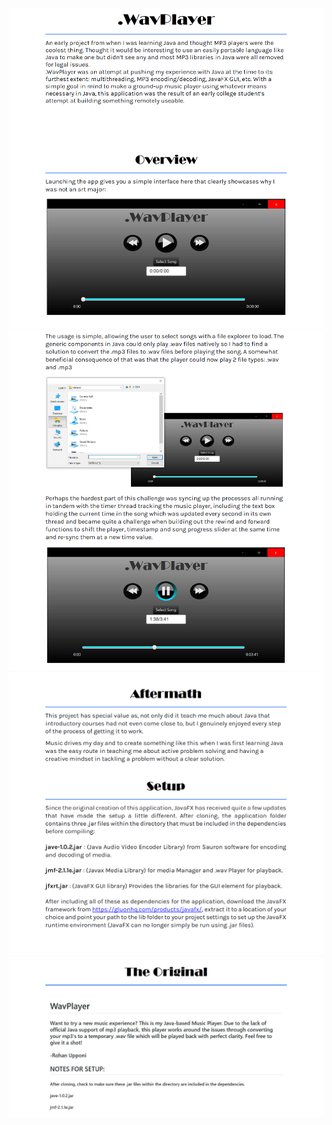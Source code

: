 ![Documentation](https://github.com/rupponi/WavPlayer/blob/master/res/introduction.PNG)
![Documentation](https://github.com/rupponi/WavPlayer/blob/master/res/overview.PNG)
![Documentation](https://github.com/rupponi/WavPlayer/blob/master/res/aftermath-setup.PNG)
![Documentation](https://github.com/rupponi/WavPlayer/blob/master/res/original-intro.PNG)